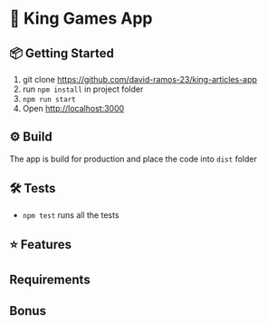 # 🚀 King Games App

## 📦 Getting Started

1. git clone https://github.com/david-ramos-23/king-articles-app
2. run <code>npm install</code> in project folder
3. <code>npm run start</code>
4. Open [http://localhost:3000](http://localhost:3000)

## ⚙️ Build

The app is build for production and place the code into `dist` folder

## 🛠️ Tests

- `npm test` runs all the tests

## ⭐️ Features

## Requirements

## Bonus
